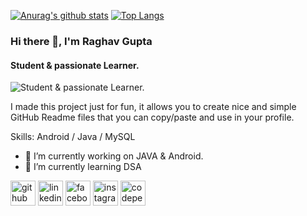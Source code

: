 
[![Anurag's github stats](https://github-readme-stats.vercel.app/api?username=raghavguptaa)](https://github.com/anuraghazra/github-readme-stats)
[![Top Langs](https://github-readme-stats.vercel.app/api/top-langs/?username=raghavguptaa&layout=compact)](https://github.com/raghavgupta/github-readme-stats)

### Hi there 👋, I'm Raghav Gupta
#### Student & passionate Learner.
![Student & passionate Learner.](https://img.freepik.com/free-vector/data-center-room-with-server-hardware_107791-3683.jpg?size=626&ext=jpg&ga=GA1.2.342354733.1607186778)

I made this project just for fun, it allows you to create nice and simple GitHub Readme files that you can copy/paste and use in your profile.

Skills: Android / Java / MySQL

- 🔭 I’m currently working on JAVA & Android. 
- 🌱 I’m currently learning DSA 


[<img src='https://cdn.jsdelivr.net/npm/simple-icons@3.0.1/icons/github.svg' alt='github' height='40'>](https://github.com/raghavguptaa)  [<img src='https://cdn.jsdelivr.net/npm/simple-icons@3.0.1/icons/linkedin.svg' alt='linkedin' height='40'>](https://www.linkedin.com/in/raghav-gupta-b618471ab/)  [<img src='https://cdn.jsdelivr.net/npm/simple-icons@3.0.1/icons/facebook.svg' alt='facebook' height='40'>](https://www.facebook.com/raghav.raghav.5264)  [<img src='https://cdn.jsdelivr.net/npm/simple-icons@3.0.1/icons/instagram.svg' alt='instagram' height='40'>](https://www.instagram.com/raghavv.guptaa/)  [<img src='https://cdn.jsdelivr.net/npm/simple-icons@3.0.1/icons/codepen.svg' alt='codepen' height='40'>](https://codepen.io/raghavguptaa)  



